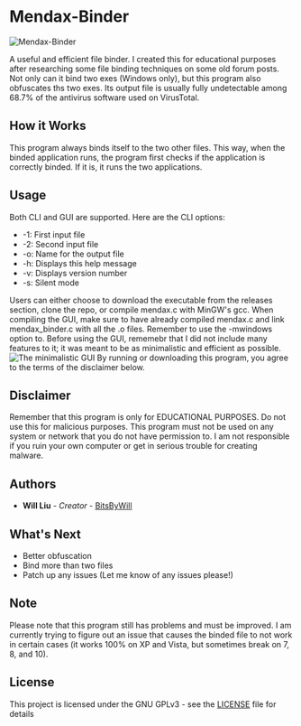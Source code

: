 # Mendax-Binder
![Mendax-Binder](https://s14.postimg.org/ynx423o9d/mendax_logo.png)


A useful and efficient file binder.  I created this for educational purposes after researching some file binding techniques on some old forum posts.
Not only can it bind two exes (Windows only), but this program also obfuscates ths two exes.  Its output file is usually fully undetectable among 68.7% of the antivirus software used on VirusTotal.

## How it Works
This program always binds itself to the two other files.  This way, when the binded application runs, the program first checks if the application is correctly binded.  If it is, it runs the two applications.

## Usage
Both CLI and GUI are supported.  Here are the CLI options:
 * -1: First input file
 * -2: Second input file
 * -o: Name for the output file
 * -h: Displays this help message
 * -v: Displays version number
 * -s: Silent mode
 
 Users can either choose to download the executable from the releases section, clone the repo, or compile mendax.c with MinGW's gcc.
 When compiling the GUI, make sure to have already compiled mendax.c and link mendax_binder.c with all the .o files.  Remember to use the -mwindows option to. Before using the GUI, rememebr that I did not include many features to it; it was meant to be as minimalistic and efficient as possible. 
![The minimalistic GUI](https://s9.postimg.org/e16d7dxjj/mendax_gui.png)
 By running or downloading this program, you agree to the terms of the disclaimer below.

## Disclaimer
Remember that this program is only for EDUCATIONAL PURPOSES.  Do not use this for malicious purposes.  This program must not be used on any system or network that you do not have permission to. I am not responsible if you ruin your own computer or get in serious trouble for creating malware.
 
 ## Authors
* **Will Liu** - *Creator* - [BitsByWill](https://github.com/BitsByWill)

## What's Next
* Better obfuscation
* Bind more than two files
* Patch up any issues (Let me know of any issues please!)

## Note
Please note that this program still has problems and must be improved.  I am currently trying to figure out an issue that causes the binded file to not work in certain cases (it works 100% on XP and Vista, but sometimes break on 7, 8, and 10).

## License
This project is licensed under the GNU GPLv3 - see the [LICENSE](LICENSE) file for details

